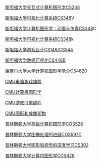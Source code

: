 [斯坦福大学交互式计算机图形学CS248](http://graphics.stanford.edu/courses/cs248-18-spring/)

[斯坦福大学可视化计算系统CS348](http://graphics.stanford.edu/courses/cs348v-18-winter/)V

[斯坦福大学计算机图形学：动画与仿真CS348](#)C

[斯坦福大学可视化计算系统CS348](http://cs348k.stanford.edu/fall18/)k

[斯坦福大学游戏设计CS146/CS544](https://stanfordgamedev.weebly.com/assignments.html)

[斯坦福大学数据可视化CS448B](https://magrawala.github.io/cs448b-fa18/)

[康奈尔大学大学计算机图形学简介CS4620](http://www.cs.cornell.edu/courses/cs4620/2018fa/)

[CMU电脑游戏编程](http://graphics.cs.cmu.edu/courses/15-466-f17/)

[CMU计算机图形学](http://15462.courses.cs.cmu.edu/spring2018/)

[CMU游戏引擎编程](http://graphics.cs.cmu.edu/courses/16-465-s15/)

[CMU图形和成像架构](http://www.cs.cmu.edu/afs/cs.cmu.edu/academic/class/15869-f11/www/)

[普林斯顿大学高级计算机图形学COS526](http://www.cs.princeton.edu/courses/archive/fall18/cos526/outline.html)

[普林斯顿大学图像处理的进展COS597C](http://www.cs.princeton.edu/courses/archive/fall17/cos597C/outline.html)

[普林斯顿大学图形和视觉的深度学习CS302](http://www.cs.princeton.edu/courses/archive/spring17/cos598F/)

[普林斯顿大学计算机图形学COS426](http://www.cs.princeton.edu/courses/archive/spring18/cos426/syllabus.php)

